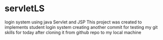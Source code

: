 # servletLS

login system using java Servlet and JSP
This project was created to implements
student login system
creating another commit for testing my git skills for today
after cloning it from github repo to my local machine
